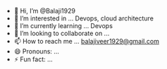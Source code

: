 - 👋 Hi, I’m @Balaji1929
- 👀 I’m interested in ...  Devops, cloud architecture
- 🌱 I’m currently learning ... Devops
- 💞️ I’m looking to collaborate on ...
- 📫 How to reach me ... balajiveer1929@gmail.com
- 😄 Pronouns: ...
- ⚡ Fun fact: ...

<!---
Balaji1929/Balaji1929 is a ✨ special ✨ repository because its `README.md` (this file) appears on your GitHub profile.
You can click the Preview link to take a look at your changes.
--->

